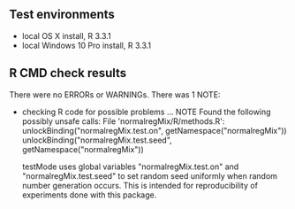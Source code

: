 ## Test environments
* local OS X install, R 3.3.1
* local Windows 10 Pro install, R 3.3.1

## R CMD check results
There were no ERRORs or WARNINGs. 
There was 1 NOTE:

* checking R code for possible problems ... NOTE
Found the following possibly unsafe calls:
File 'normalregMix/R/methods.R':
  unlockBinding("normalregMix.test.on", getNamespace("normalregMix"))
  unlockBinding("normalregMix.test.seed", getNamespace("normalregMix"))

  testMode uses global variables "normalregMix.test.on" and "normalregMix.test.seed" to set random seed uniformly when random number generation occurs. This is intended for reproducibility of experiments done with this package. 